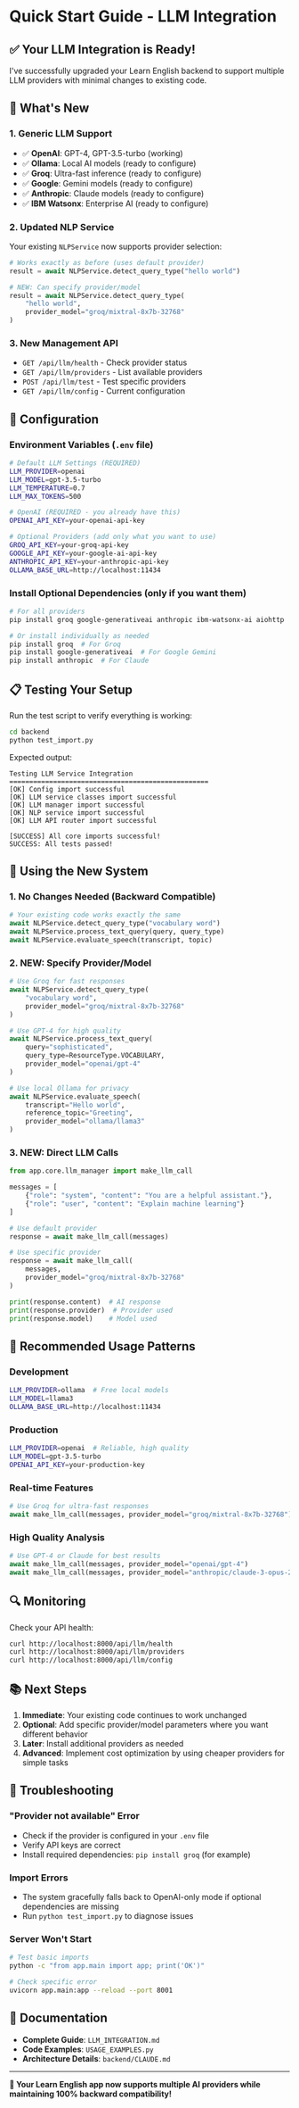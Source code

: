 # Quick Start Guide - LLM Integration

## ✅ Your LLM Integration is Ready!

I've successfully upgraded your Learn English backend to support multiple LLM providers with minimal changes to existing code.

## 🚀 What's New

### 1. **Generic LLM Support**
- ✅ **OpenAI**: GPT-4, GPT-3.5-turbo (working)
- ✅ **Ollama**: Local AI models (ready to configure)  
- ✅ **Groq**: Ultra-fast inference (ready to configure)
- ✅ **Google**: Gemini models (ready to configure)
- ✅ **Anthropic**: Claude models (ready to configure)
- ✅ **IBM Watsonx**: Enterprise AI (ready to configure)

### 2. **Updated NLP Service**
Your existing `NLPService` now supports provider selection:

```python
# Works exactly as before (uses default provider)
result = await NLPService.detect_query_type("hello world")

# NEW: Can specify provider/model
result = await NLPService.detect_query_type(
    "hello world", 
    provider_model="groq/mixtral-8x7b-32768"
)
```

### 3. **New Management API**
- `GET /api/llm/health` - Check provider status
- `GET /api/llm/providers` - List available providers  
- `POST /api/llm/test` - Test specific providers
- `GET /api/llm/config` - Current configuration

## 🔧 Configuration

### Environment Variables (`.env` file)

```bash
# Default LLM Settings (REQUIRED)
LLM_PROVIDER=openai
LLM_MODEL=gpt-3.5-turbo
LLM_TEMPERATURE=0.7
LLM_MAX_TOKENS=500

# OpenAI (REQUIRED - you already have this)
OPENAI_API_KEY=your-openai-api-key

# Optional Providers (add only what you want to use)
GROQ_API_KEY=your-groq-api-key
GOOGLE_API_KEY=your-google-ai-api-key
ANTHROPIC_API_KEY=your-anthropic-api-key
OLLAMA_BASE_URL=http://localhost:11434
```

### Install Optional Dependencies (only if you want them)

```bash
# For all providers
pip install groq google-generativeai anthropic ibm-watsonx-ai aiohttp

# Or install individually as needed
pip install groq  # For Groq
pip install google-generativeai  # For Google Gemini
pip install anthropic  # For Claude
```

## 📋 Testing Your Setup

Run the test script to verify everything is working:

```bash
cd backend
python test_import.py
```

Expected output:
```
Testing LLM Service Integration
==================================================
[OK] Config import successful
[OK] LLM service classes import successful  
[OK] LLM manager import successful
[OK] NLP service import successful
[OK] LLM API router import successful

[SUCCESS] All core imports successful!
SUCCESS: All tests passed!
```

## 🚦 Using the New System

### 1. **No Changes Needed (Backward Compatible)**
```python
# Your existing code works exactly the same
await NLPService.detect_query_type("vocabulary word")
await NLPService.process_text_query(query, query_type)  
await NLPService.evaluate_speech(transcript, topic)
```

### 2. **NEW: Specify Provider/Model**
```python
# Use Groq for fast responses
await NLPService.detect_query_type(
    "vocabulary word",
    provider_model="groq/mixtral-8x7b-32768"
)

# Use GPT-4 for high quality
await NLPService.process_text_query(
    query="sophisticated", 
    query_type=ResourceType.VOCABULARY,
    provider_model="openai/gpt-4"
)

# Use local Ollama for privacy
await NLPService.evaluate_speech(
    transcript="Hello world",
    reference_topic="Greeting", 
    provider_model="ollama/llama3"
)
```

### 3. **NEW: Direct LLM Calls**
```python
from app.core.llm_manager import make_llm_call

messages = [
    {"role": "system", "content": "You are a helpful assistant."},
    {"role": "user", "content": "Explain machine learning"}
]

# Use default provider
response = await make_llm_call(messages)

# Use specific provider
response = await make_llm_call(
    messages, 
    provider_model="groq/mixtral-8x7b-32768"
)

print(response.content)  # AI response
print(response.provider)  # Provider used
print(response.model)    # Model used
```

## 🎯 Recommended Usage Patterns

### Development
```bash
LLM_PROVIDER=ollama  # Free local models
LLM_MODEL=llama3
OLLAMA_BASE_URL=http://localhost:11434
```

### Production
```bash  
LLM_PROVIDER=openai  # Reliable, high quality
LLM_MODEL=gpt-3.5-turbo
OPENAI_API_KEY=your-production-key
```

### Real-time Features  
```python
# Use Groq for ultra-fast responses
await make_llm_call(messages, provider_model="groq/mixtral-8x7b-32768")
```

### High Quality Analysis
```python
# Use GPT-4 or Claude for best results  
await make_llm_call(messages, provider_model="openai/gpt-4")
await make_llm_call(messages, provider_model="anthropic/claude-3-opus-20240229")
```

## 🔍 Monitoring

Check your API health:
```bash
curl http://localhost:8000/api/llm/health
curl http://localhost:8000/api/llm/providers
curl http://localhost:8000/api/llm/config
```

## 📚 Next Steps

1. **Immediate**: Your existing code continues to work unchanged
2. **Optional**: Add specific provider/model parameters where you want different behavior
3. **Later**: Install additional providers as needed
4. **Advanced**: Implement cost optimization by using cheaper providers for simple tasks

## 🐛 Troubleshooting

### "Provider not available" Error
- Check if the provider is configured in your `.env` file
- Verify API keys are correct
- Install required dependencies: `pip install groq` (for example)

### Import Errors
- The system gracefully falls back to OpenAI-only mode if optional dependencies are missing
- Run `python test_import.py` to diagnose issues

### Server Won't Start
```bash
# Test basic imports
python -c "from app.main import app; print('OK')"

# Check specific error
uvicorn app.main:app --reload --port 8001
```

## 📖 Documentation

- **Complete Guide**: `LLM_INTEGRATION.md`
- **Code Examples**: `USAGE_EXAMPLES.py`
- **Architecture Details**: `backend/CLAUDE.md`

---

**🎉 Your Learn English app now supports multiple AI providers while maintaining 100% backward compatibility!**